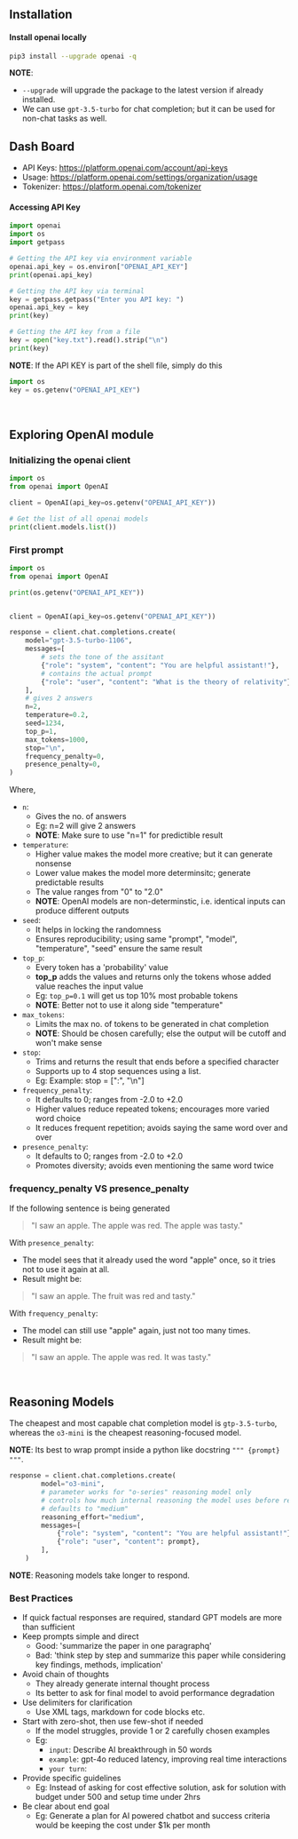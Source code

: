 ## Installation

#### Install openai locally

```zsh
pip3 install --upgrade openai -q
```

**NOTE**: 
- `--upgrade` will upgrade the package to the latest version if already installed.
- We can use `gpt-3.5-turbo` for chat completion; but it can be used for non-chat tasks as well.

## Dash Board

- API Keys: https://platform.openai.com/account/api-keys
- Usage: https://platform.openai.com/settings/organization/usage
- Tokenizer: https://platform.openai.com/tokenizer


#### Accessing API Key

```python
import openai
import os
import getpass

# Getting the API key via environment variable
openai.api_key = os.environ["OPENAI_API_KEY"]
print(openai.api_key)

# Getting the API key via terminal
key = getpass.getpass("Enter you API key: ")
openai.api_key = key
print(key)

# Getting the API key from a file
key = open("key.txt").read().strip("\n")
print(key)
```

**NOTE**: If the API KEY is part of the shell file, simply do this
```python
import os
key = os.getenv("OPENAI_API_KEY")
```

<br>

## Exploring OpenAI module

### Initializing the openai client

```python
import os
from openai import OpenAI

client = OpenAI(api_key=os.getenv("OPENAI_API_KEY"))

# Get the list of all openai models
print(client.models.list())
```

### First prompt

```python
import os
from openai import OpenAI

print(os.getenv("OPENAI_API_KEY"))


client = OpenAI(api_key=os.getenv("OPENAI_API_KEY"))

response = client.chat.completions.create(
    model="gpt-3.5-turbo-1106",
    messages=[
        # sets the tone of the assitant
        {"role": "system", "content": "You are helpful assistant!"},
        # contains the actual prompt
        {"role": "user", "content": "What is the theory of relativity"},
    ],
    # gives 2 answers
    n=2,
    temperature=0.2,
    seed=1234,
    top_p=1,
    max_tokens=1000,
    stop="\n",
    frequency_penalty=0,
    presence_penalty=0,
)
```

Where,
- `n`: 
    - Gives the no. of answers
    - Eg: n=2 will give 2 answers
    - **NOTE**: Make sure to use "n=1" for predictible result
- `temperature`:
    - Higher value makes the model more creative; but it can generate nonsense
    - Lower value  makes the model more determinsitc; generate predictable results
    - The value ranges from "0" to "2.0"
    - **NOTE**: OpenAI models are non-determinstic, i.e. identical inputs can produce different outputs
- `seed`:
    - It helps in locking the randomness
    - Ensures reproducibility; using same "prompt", "model", "temperature", "seed" ensure the same result
- `top_p`:
    - Every token has a 'probability' value
    - **top_p** adds the values and returns only the tokens whose added value reaches the input value
    - Eg: `top_p=0.1` will get us top 10% most probable tokens
    - **NOTE**: Better not to use it along side "temperature"
- `max_tokens`:
    - Limits the max no. of tokens to be generated in chat completion
    - **NOTE**: Should be chosen carefully; else the output will be cutoff and won't make sense
- `stop`:
    - Trims and returns the result that ends before a specified character
    - Supports up to 4 stop sequences using a list.
    - Eg: Example: stop = [":", "\n"]
- `frequency_penalty`:
    - It defaults to 0; ranges from -2.0 to +2.0
    - Higher values reduce repeated tokens; encourages more varied word choice
    - It reduces frequent repetition; avoids saying the same word over and over
- `presence_penalty`:
    - It defaults to 0; ranges from -2.0 to +2.0
    - Promotes diversity; avoids even mentioning the same word twice

### frequency_penalty VS presence_penalty

If the following sentence is being generated
> "I saw an apple. The apple was red. The apple was tasty."

With `presence_penalty`:
- The model sees that it already used the word "apple" once, so it tries not to use it again at all.
- Result might be:
> "I saw an apple. The fruit was red and tasty."

With `frequency_penalty`:
- The model can still use "apple" again, just not too many times.
- Result might be:
> "I saw an apple. The apple was red. It was tasty."

<br>

## Reasoning Models

The cheapest and most capable chat completion model is `gtp-3.5-turbo`, whereas the `o3-mini` is the cheapest reasoning-focused model.

**NOTE**: Its best to wrap prompt inside a python like docstring `""" {prompt} """`.

```python
response = client.chat.completions.create(
        model="o3-mini",
        # parameter works for "o-series" reasoning model only
        # controls how much internal reasoning the model uses before responding
        # defaults to "medium"
        reasoning_effort="medium",
        messages=[
            {"role": "system", "content": "You are helpful assistant!"},
            {"role": "user", "content": prompt},
        ],
    )
```

**NOTE**: Reasoning models take longer to respond.

### Best Practices

- If quick factual responses are required, standard GPT models are more than sufficient
- Keep prompts simple and direct
    - Good: 'summarize the paper in one paragraphq'
    - Bad: 'think step by step and summarize this paper while considering key findings, methods, implication'
- Avoid chain of thoughts
    - They already generate internal thought process
    - Its better to ask for final model to avoid performance degradation
- Use delimiters for clarification
    - Use XML tags, markdown for code blocks etc.
- Start with zero-shot, then use few-shot if needed
    - If the model struggles, provide 1 or 2 carefully chosen examples
    - Eg:
        - `input`: Describe AI breakthrough in 50 words
        - `example`: gpt-4o reduced latency, improving real time interactions
        - `your turn`:
- Provide specific guidelines
    - Eg: Instead of asking for cost effective solution, ask for solution with budget under 500 and setup time under 2hrs
- Be clear about end goal
    - Eg: Generate a plan for AI powered chatbot and success criteria would be keeping the cost under $1k per month
